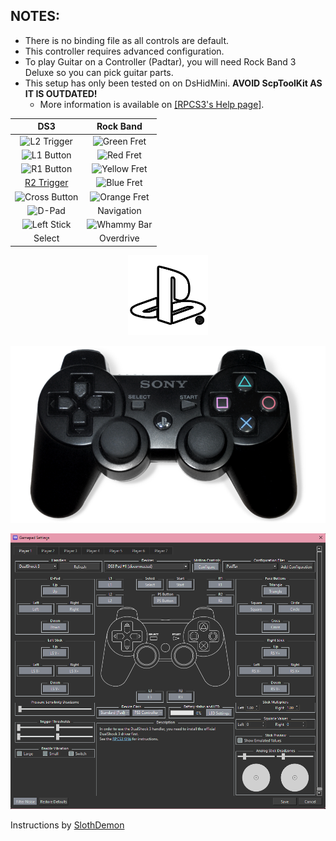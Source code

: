 ## NOTES:

* There is no binding file as all controls are default.
* This controller requires advanced configuration.
* To play Guitar on a Controller (Padtar), you will need Rock Band 3 Deluxe so you can pick guitar parts.
* This setup has only been tested on on DsHidMini. **AVOID ScpToolKit AS IT IS OUTDATED!**
	* More information is available on [[RPCS3's Help page]](https://wiki.rpcs3.net/index.php?title=Help:Controller_Configuration#Using_DualShock_3_controller).

| **DS3**          | **Rock Band** |
|:------------------:|:---------------------:|
| ![L2 Trigger](https://github.com/carlmylo/rb3-pc/blob/main/images/btns/ctrls/ps4/l2.png "L2 Trigger") | ![Green Fret](https://github.com/carlmylo/rb3-pc/blob/main/images/btns/gtrs/gf.png "Green Fret") |
| ![L1 Button](https://github.com/carlmylo/rb3-pc/blob/main/images/btns/ctrls/ps4/l1.png "L1 Button") | ![Red Fret](https://github.com/carlmylo/rb3-pc/blob/main/images/btns/gtrs/rf.png "Red Fret") |
| ![R1 Button](https://github.com/carlmylo/rb3-pc/blob/main/images/btns/ctrls/ps4/r1.png "R1 Button") | ![Yellow Fret](https://github.com/carlmylo/rb3-pc/blob/main/images/btns/gtrs/yf.png "Yellow Fret") |
| [R2 Trigger](https://github.com/carlmylo/rb3-pc/blob/main/images/btns/ctrls/ps4/r2.png "R2 Trigger") | ![Blue Fret](https://github.com/carlmylo/rb3-pc/blob/main/images/btns/gtrs/bf.png "Blue Fret") |
| ![Cross Button](https://github.com/carlmylo/rb3-pc/blob/main/images/btns/ctrls/ps4/x.png "Cross Button") | ![Orange Fret](https://github.com/carlmylo/rb3-pc/blob/main/images/btns/gtrs/of.png "Orange Fret") |
| ![D-Pad](https://github.com/carlmylo/rb3-pc/blob/main/images/btns/ctrls/ps4/dp.png "D-Pad") | Navigation |
| ![Left Stick](https://github.com/carlmylo/rb3-pc/blob/main/images/btns/ctrls/ps4/ls.png "Left Stick") | ![Whammy Bar](https://github.com/carlmylo/rb3-pc/blob/main/images/btns/gtrs/wb.png "Whammy Bar") |
| Select | Overdrive |


<div align="center">

![Platform](platform.png "Platform") 

![Controller](controller.png "Controller") 

![Mapping](mapping.png "Mapping") 

</div>


Instructions by [SlothDemon](https://www.youtube.com/@SlothDemon1991)